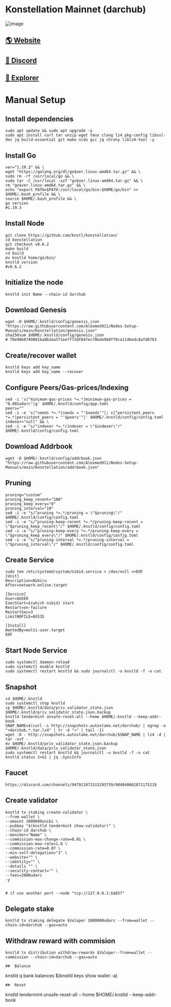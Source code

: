 # Konstellation Mainnet (darchub)

![image](https://ambcrypto.com/wp-content/uploads/2019/06/1RZEWysSh_gGygPwhQPfokA-e1560867196464.png)

## <a href="https://konstellation.tech/">🌎 Website </a>
## <a href="https://discord.gg/fF528PZd">💎 Discord </a>
## <a href="https://www.mintscan.io/konstellation">🚀 Explorer </a>

# Manual Setup

## Install dependencies
```
sudo apt update && sudo apt upgrade -y
sudo apt install curl tar unzip wget tmux clang lz4 pkg-config libssl-dev jq build-essential git make ncdu gcc jq chrony liblz4-tool -y
```
## Install Go
```
ver="1.19.3" && \
wget "https://golang.org/dl/go$ver.linux-amd64.tar.gz" && \
sudo rm -rf /usr/local/go && \
sudo tar -C /usr/local -xzf "go$ver.linux-amd64.tar.gz" && \
rm "go$ver.linux-amd64.tar.gz" && \
echo "export PATH=$PATH:/usr/local/go/bin:$HOME/go/bin" >> $HOME/.bash_profile && \
source $HOME/.bash_profile && \
go version    
#1.19.3
```
## Install Node

```
git clone https://github.com/knstl/konstellation/
cd konstellation
git checkout v0.6.2
make build
cd build
mv knstld home/go/bin/
knstld version
#v0.6.2
```
## Initialize the node
```
knstld init Name --chain-id darchub
```

## Download Genesis
```
wget -O $HOME/.knstld/config/genesis.json "https://raw.githubusercontent.com/Alexmed911/Nodes-Setup-Manuals/main/Konstellation/genesis.json"
sha256sum $HOME/.knstld/config/genesis.json
# f0e98b0749801ba0b2ea5f1eeff72df847ec78bde9b8ff9ca114bedc8afd8763
```
## Create/recover wallet
```
knstld keys add key_name
knstld keys add key_name --recover
```

## Configure Peers/Gas-prices/Indexing
```
sed -i 's|^minimum-gas-prices *=.*|minimum-gas-prices = "0.001udarc"|g' $HOME/.knstld/config/app.toml
peers=""
sed -i -e 's|^seeds *=.*|seeds = "'$seeds'"|; s|^persistent_peers *=.*|persistent_peers = "'$peers'"|' $HOME/.knstld/config/config.toml
indexer="null" && \
sed -i -e "s/^indexer *=.*/indexer = \"$indexer\"/" $HOME/.knstld/config/config.toml
```
## Download Addrbook
```
wget -O $HOME/.knstld/config/addrbook.json "https://raw.githubusercontent.com/Alexmed911/Nodes-Setup-Manuals/main/Konstellation/addrbook.json"
```
## Pruning
```
pruning="custom"
pruning_keep_recent="100"
pruning_keep_every="0"
pruning_interval="10"
sed -i -e "s/^pruning *=.*/pruning = \"$pruning\"/" $HOME/.knstld/config/config.toml
sed -i -e "s/^pruning-keep-recent *=.*/pruning-keep-recent = \"$pruning_keep_recent\"/" $HOME/.knstld/config/config.toml
sed -i -e "s/^pruning-keep-every *=.*/pruning-keep-every = \"$pruning_keep_every\"/" $HOME/.knstld/config/config.toml
sed -i -e "s/^pruning-interval *=.*/pruning-interval = \"$pruning_interval\"/" $HOME/.knstld/config/config.toml
```
## Create Service
```
sudo tee /etc/systemd/system/nibid.service > /dev/null <<EOF
[Unit]
Description=Nibiru
After=network-online.target

[Service]
User=$USER
ExecStart=$(which nibid) start
Restart=on-failure
RestartSec=3
LimitNOFILE=65535

[Install]
WantedBy=multi-user.target
EOF
```
## Start Node Service
```
sudo systemctl daemon-reload
sudo systemctl enable knstld
sudo systemctl restart knstld && sudo journalctl -u knstld -f -o cat
```
## Snapshot
```
cd $HOME/.knstld
sudo systemctl stop knstld
cp $HOME/.knstld/data/priv_validator_state.json $HOME/.knstld/priv_validator_state.json.backup
knstld tendermint unsafe-reset-all --home $HOME/.knstld --keep-addr-book
SNAP_NAME=$(curl -s http://snapshots.autostake.net/darchub/ | egrep -o ">darchub.*.tar.lz4" | tr -d ">" | tail -1)
wget -O - http://snapshots.autostake.net/darchub/$SNAP_NAME | lz4 -d | tar -xvf -
mv $HOME/.knstld/priv_validator_state.json.backup $HOME/.knstld/data/priv_validator_state.json
sudo systemctl restart knstld && journalctl -u knstld -f -o cat
knstld status 2>&1 | jq .SyncInfo
```
## Faucet
```
https://discord.com/channels/947911971515293759/984840062871175219
```
## Create validator
```
knstld tx staking create-validator \
--from wallet \
--amount 1000000unibi \
--pubkey "$(knstld tendermint show-validator)" \
--chain-id darchub \
--moniker="Name" \
--commission-max-change-rate=0.01 \
--commission-max-rate=1.0 \
--commission-rate=0.07 \
--min-self-delegation="1" \
--website="" \
--identity="" \
--details "" \
--security-contact="" \
--fees=2000udarc 
-y

  
# if use another port --node "tcp://127.0.0.1:$$657"
  ``` 
##  Delegate stake
```
knstld tx staking delegate $Valoper 1000000udarc --from=wallet --chain-id=darchub --gas=auto
```
##  Withdraw reward with commision
```
knstld tx distribution withdraw-rewards $Valoper--from=wallet --commission --chain-id=darchub --gas=auto

##  Balance
```
knstld q bank balances $(knstld keys show wallet -a)
```
##  Reset
```
knstld tendermint unsafe-reset-all --home $HOME/.knstld --keep-addr-book
